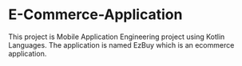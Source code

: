 # E-Commerce-Application

This project is Mobile Application Engineering project using Kotlin Languages.
The application is named EzBuy which is an ecommerce application.

